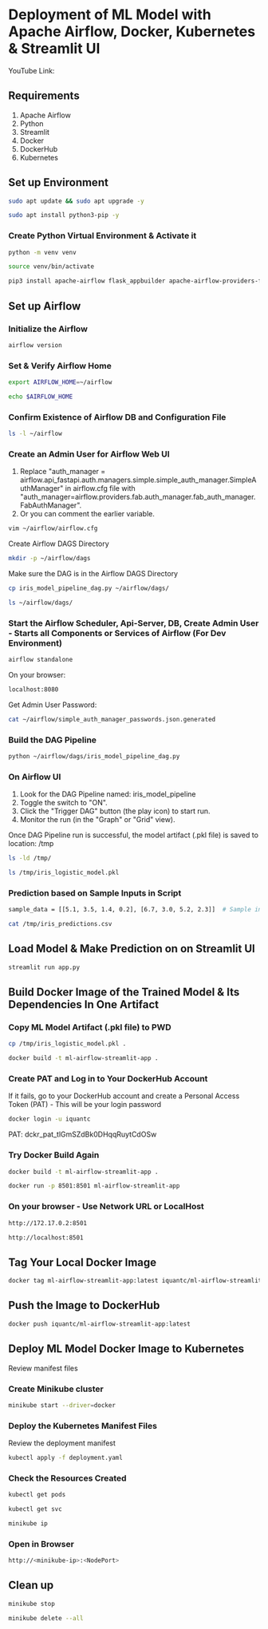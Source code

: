 # Deployment of ML Model with Apache Airflow, Docker, Kubernetes & Streamlit UI

YouTube Link: 

## Requirements
1. Apache Airflow 
2. Python
3. Streamlit
4. Docker
5. DockerHub
6. Kubernetes


## Set up Environment

```sh
sudo apt update && sudo apt upgrade -y
```
```sh
sudo apt install python3-pip -y
```

### Create Python Virtual Environment & Activate it
```sh
python -m venv venv
```
```sh
source venv/bin/activate
```

```sh
pip3 install apache-airflow flask_appbuilder apache-airflow-providers-fab streamlit scikit-learn pandas joblib 
```

## Set up Airflow
### Initialize the Airflow 
```sh
airflow version
```

### Set & Verify Airflow Home
```sh
export AIRFLOW_HOME=~/airflow
```
```sh
echo $AIRFLOW_HOME
```

### Confirm Existence of Airflow DB and Configuration File
```sh
ls -l ~/airflow
```

### Create an Admin User for Airflow Web UI
1. Replace "auth_manager = airflow.api_fastapi.auth.managers.simple.simple_auth_manager.SimpleAuthManager" in airflow.cfg file with "auth_manager=airflow.providers.fab.auth_manager.fab_auth_manager.FabAuthManager". 
2. Or you can comment the earlier variable.

```sh
vim ~/airflow/airflow.cfg
```

Create Airflow DAGS Directory
```sh
mkdir -p ~/airflow/dags
```

Make sure the DAG is in the Airflow DAGS Directory
```sh
cp iris_model_pipeline_dag.py ~/airflow/dags/
```
```sh
ls ~/airflow/dags/
```

### Start the Airflow Scheduler, Api-Server, DB, Create Admin User - Starts all Components or Services of Airflow (For Dev Environment)
```sh
airflow standalone
```

On your browser: 
```sh
localhost:8080
```

Get Admin User Password: 
```sh
cat ~/airflow/simple_auth_manager_passwords.json.generated
```

### Build the DAG Pipeline
```sh
python ~/airflow/dags/iris_model_pipeline_dag.py
```

### On Airflow UI

1. Look for the DAG Pipeline named: iris_model_pipeline
2. Toggle the switch to "ON".
3. Click the "Trigger DAG" button (the play icon) to start run.
4. Monitor the run (in the "Graph" or "Grid" view). 

Once DAG Pipeline run is successful, the model artifact (.pkl file) is saved to location: /tmp 
```sh
ls -ld /tmp/
```
```sh
ls /tmp/iris_logistic_model.pkl
```

### Prediction based on Sample Inputs in Script
```sh
sample_data = [[5.1, 3.5, 1.4, 0.2], [6.7, 3.0, 5.2, 2.3]]  # Sample inputs
```

```sh
cat /tmp/iris_predictions.csv
```

## Load Model & Make Prediction on on Streamlit UI
```sh
streamlit run app.py
```

## Build Docker Image of the Trained Model & Its Dependencies In One Artifact 

### Copy ML Model Artifact (.pkl file) to PWD
```sh
cp /tmp/iris_logistic_model.pkl .
```

```sh
docker build -t ml-airflow-streamlit-app .
```

### Create PAT and Log in to Your DockerHub Account
If it fails, go to your DockerHub account and create a Personal Access Token (PAT) - This will be your login password
```sh
docker login -u iquantc
```
PAT: dckr_pat_tlGmSZdBk0DHqqRuytCdOSw


### Try Docker Build Again
```sh
docker build -t ml-airflow-streamlit-app .
```

```sh
docker run -p 8501:8501 ml-airflow-streamlit-app
```

### On your browser - Use Network URL or LocalHost
```sh
http://172.17.0.2:8501
```

```sh
http://localhost:8501
```


## Tag Your Local Docker Image
```sh
docker tag ml-airflow-streamlit-app:latest iquantc/ml-airflow-streamlit-app:latest
```

## Push the Image to DockerHub
```sh
docker push iquantc/ml-airflow-streamlit-app:latest
```


## Deploy ML Model Docker Image to Kubernetes
Review manifest files

### Create Minikube cluster
```sh
minikube start --driver=docker
```

### Deploy the Kubernetes Manifest Files
Review the deployment manifest
```sh
kubectl apply -f deployment.yaml
```

### Check the Resources Created
```sh
kubectl get pods
```
```sh
kubectl get svc
```
```sh
minikube ip
```

### Open in Browser

```sh
http://<minikube-ip>:<NodePort>
```

## Clean up

```sh
minikube stop
```
```sh
minikube delete --all
```
